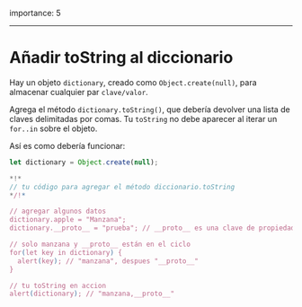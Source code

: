 importance: 5

---

# Añadir toString al diccionario

Hay un objeto `dictionary`, creado como `Object.create(null)`, para almacenar cualquier par `clave/valor`.

Agrega el método `dictionary.toString()`, que debería devolver una lista de claves delimitadas por comas. Tu `toString` no debe aparecer al iterar un `for..in` sobre el objeto.

Así es como debería funcionar:

```js
let dictionary = Object.create(null);

*!*
// tu código para agregar el método diccionario.toString 
*/!*

// agregar algunos datos
dictionary.apple = "Manzana";
dictionary.__proto__ = "prueba"; // __proto__ es una clave de propiedad regular aquí

// solo manzana y __proto__ están en el ciclo
for(let key in dictionary) {
  alert(key); // "manzana", despues "__proto__"
}  

// tu toString en accion
alert(dictionary); // "manzana,__proto__"
```

